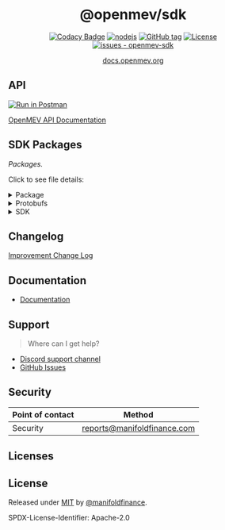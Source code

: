 <span align="center">


# @openmev/sdk

[![Codacy Badge](https://app.codacy.com/project/badge/Grade/c4566fcdc50a49eba6e07264443bd5c0)](https://www.codacy.com/gh/manifoldfinance/openmev-sdk/dashboard?utm_source=github.com&utm_medium=referral&utm_content=manifoldfinance/openmev-sdk&utm_campaign=Badge_Grade)
[![nodejs](https://github.com/manifoldfinance/openmev-sdk/workflows/nodejs/badge.svg)](https://github.com/manifoldfinance/openmev-sdk/actions?query=workflow:"nodejs")
[![GitHub tag](https://img.shields.io/github/tag/manifoldfinance/openmev-sdk?include_prereleases=&sort=semver)](https://github.com/manifoldfinance/openmev-sdk/releases/)
[![License](https://img.shields.io/badge/spdx-apache--2.0-informational)](#license)
[![issues - openmev-sdk](https://img.shields.io/github/issues/manifoldfinance/openmev-sdk)](https://github.com/manifoldfinance/openmev-sdk/issues)

[docs.openmev.org](https://docs.openmev.org)

</span>

## API

[![Run in Postman](https://run.pstmn.io/button.svg)](https://god.gw.postman.com/run-collection/14127676-2218bc61-1b7e-41af-824c-287c283f3548?action=collection%2Ffork&collection-url=entityId%3D14127676-2218bc61-1b7e-41af-824c-287c283f3548%26entityType%3Dcollection%26workspaceId%3D8cb582a0-5269-4437-bc39-67110c80bd4b)

[OpenMEV API Documentation](https://documenter.getpostman.com/view/14127676/UUy1fSj2)

## SDK Packages

_Packages._

Click to see file details:

<details>
  <summary>Package</summary>
  <br>

This file does something and its purpose is to do abc.

  <hr>
</details>

<details>
  <summary>Protobufs</summary>
  <br>

This file deploys the contracts on `mainnet`

  <hr>
</details>

<details>
  <summary>SDK</summary>
  <br>

This file does something and its purpose is to do abc.

  <hr>
</details>

## Changelog

[Improvement Change Log](CHANGELOG.md)

## Documentation

- [Documentation](https://manifoldfinance.github.io/documentation/)

## Support

> Where can I get help?

- [Discord support channel](https://openmev.page.link/support-chat)
- [GitHub Issues](https://openmev.page.link/support)

## Security

| Point of contact | Method                      |
| ---------------- | --------------------------- |
| Security         | reports@manifoldfinance.com |

## Licenses

## License

Released under [MIT](/LICENSE) by
[@manifoldfinance](https://github.com/manifoldfinance).

SPDX-License-Identifier: Apache-2.0

<!-- Additional information for licenses should be in the SPDX- format -->
